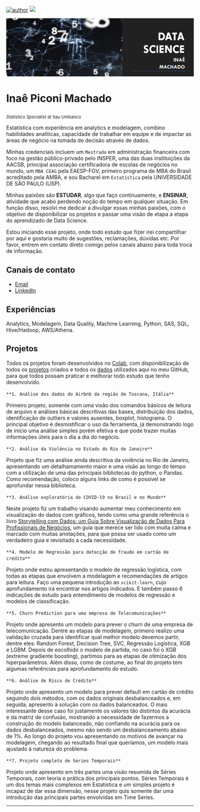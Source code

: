 [![author](https://img.shields.io/badge/author-inaemachado-red.svg)](https://www.linkedin.com/in/inaepmachado) [![](https://img.shields.io/badge/python-3.7+-blue.svg)](https://www.python.org/downloads/release/python-365/)

<p align="center">
  <img src="banner.png" >
</p>

# Inaê Piconi Machado
<sub>*Statistics Specialist* at Itau Unibanco</sub>

Estatística com experiência em analytics e modelagem, combino habilidades analíticas, capacidade de trabalhar em equipe e de impactar as áreas de negócio na tomada de decisão através de dados.

Minhas credenciais incluem um `Mestrado` em administração financeira com foco na gestão público-privado pelo INSPER, uma das duas instituições da AACSB, principal associação certificadora de escolas de negócios no mundo, um `MBA CEAG` pela EAESP-FGV, primeiro programa de MBA do Brasil acreditado pela AMBA, e sou Bacharel em `Estatística` pela UNIVERSIDADE DE SÃO PAULO (USP).

Minhas paixões são **ESTUDAR**, algo que faço continuamente, e **ENSINAR**, atividade que acabo perdendo noção do tempo em qualquer situação. Em função disso, resolvi me dedicar a divulgar essas minhas paixões, com o objetivo de disponibilizar os projetos e passar uma visão de etapa a etapa do aprendizado de Data Science. 

Estou iniciando esse projeto, onde todo estudo que fizer irei compartilhar por aqui e gostaria muito de sugestões, reclamações, dúvidas etc. Por favor, entrem em contato direto comigo pelos canais abaixo para toda troca de informação.


## Canais de contato

* [Email](inae.pmachado@gmail.com)
* [LinkedIn](https://www.linkedin.com/in/inaepmachado)


## Experiências

Analytics, Modelagem, Data Quality, Machine Learning, Python, SAS, SQL, Hive/Hadoop, AWS/Athena.


## Projetos

  Todos os projetos foram desenvolvidos no [Colab](https://colab.research.google.com/notebooks/intro.ipynb), com disponibilização de todos os [projetos](https://github.com/inaepmachado/Colabs) criados e todos os [dados](https://github.com/inaepmachado/DataSet) utilizados aqui no meu GitHub, para que todos possam praticar e melhorar todo estudo que tenho desenvolvido.

`**1. Análise dos dados do Airbnb da região de Toscana, Itália**`

   Primeiro projeto, somente com uma visão dos comandos básicos de leitura de arquivo e análises básicas descritivas das bases, distribuição dos dados, identificação de outliers e valores ausentes, boxplot, histograma. O principal objetivo é desmistificar o uso da ferramenta, já demonstrando logo de início uma análise simples porém efetiva e que pode trazer muitas informações úteis para o dia a dia do negócio.

`**2. Análise da Violência no Estado do Rio de Janeiro**`

  Projeto que fiz uma análise ainda descritiva da violência no Rio de Janeiro, apresentando um detalhamamento maior e uma visão ao longo do tempo com a utilização de uma das principais bibliotecas do python, o Pandas. Como recomendação, coloco alguns links de como é possível se aprofundar nessa biblioteca.

`**3. Análise exploratória do COVID-19 no Brasil e no Mundo**`

  Neste projeto fiz um trabalho visando aumentar meu conhecimento em visualização do dados com gráficos, tendo como uma grande referência o livro [Storytelling com Dados: um Guia Sobre Visualização de Dados Para Profissionais de Negócios](https://www.amazon.com.br/Storytelling-com-Dados-Visualiza%C3%A7%C3%A3o-Profissionais/dp/8550804681), um guia que merece ser lido com muita calma e marcado com muitas anotações, para que possa ser usado como um verdadeiro guia e revisitado a cada necessidade.

`**4. Modelo de Regressão para detecção de fraude em cartão de crédito**`

   Projeto onde estou apresentando o modelo de regressão logística, com todas as etapas que envolvem a modelagem e recomendações de artigos para leitura. Faço uma pequena introdução ao `scikit-learn`, cujo aprofundamento irá encontrar nos artigos indicados. E também passo 6 indicações de estudo para entendimento de modelos de regressão e modelos de classificação.
   
`**5. Churn Prediction para uma empresa de Telecomunicações**`

  Projeto onde apresento um modelo para prever o churn de uma empresa de telecomunicação. Dentre as etapas de modelagem, primeiro realizo uma validação cruzada para identificar qual melhor modelo devemos partir, dentre eles: Random Forest, Decision Tree, SVC, Regressão Logística, XGB e LGBM. Depois de escolhido o modelo de partida, no caso foi o XGB (extreme gradiente boosting), partimos para as etapas de otimização dos hiperparâmetros. Além disso, como de costume, ao final do projeto tem algumas referências para aprofundamento do estudo.
  
`**6. Análise de Risco de Crédito**`

  Projeto onde apresento um modelo para prever default em cartão de crédito seguindo dois métodos, com os dados originais desbalanceados e, em seguida, apresento a solução com os dados balanceados. O mais interessante desse caso foi justamente os valores tão distintos da acurácia e da matriz de confusão, mostrando a necessidade de fazermos a construção do modelo balanceado, não confiando na acurácia para os dados desbalanceados, mesmo não sendo um desbalanceamento abaixo de 1%. Ao longo do projeto vou apresentando os motivos de avançar na modelagem, chegando ao resultado final que queríamos, um modelo mais ajustado à natureza do problema.
  
`**7. Projeto completo de Series Temporais**`

  Projeto onde apresento em três partes uma visão resumida de Séries Temporais, com teoria e prática dos principais pontos. Séries Temporais é um dos temas mais complexos em Estatística e um simples projeto é incapaz de dar essa dimensão, nesse projeto quis somente dar uma introdução das principais partes envolvidas em Time Series.

---
